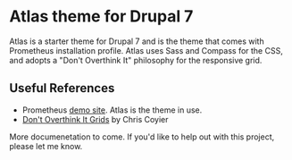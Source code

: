 # Atlas theme for Drupal 7
Atlas is a starter theme for Drupal 7 and is the theme that comes with Prometheus installation profile. Atlas uses Sass and Compass for the CSS, and adopts a "Don't Overthink It" philosophy for the responsive grid.

## Useful References
- Prometheus [demo site](http://dev-prometheus.gotpantheon.com/). Atlas is the theme in use.
- [Don't Overthink It Grids](http://css-tricks.com/dont-overthink-it-grids/) by Chris Coyier

More documenetation to come. If you'd like to help out with this project, please let me know.
